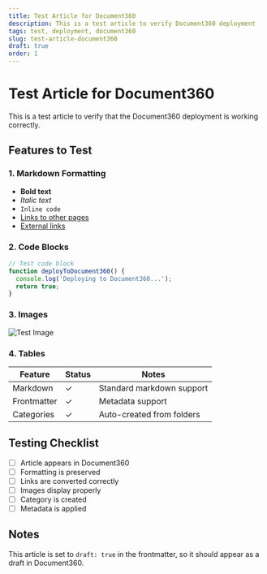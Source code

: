 ```yaml
---
title: Test Article for Document360
description: This is a test article to verify Document360 deployment
tags: test, deployment, document360
slug: test-article-document360
draft: true
order: 1
---
```


# Test Article for Document360

This is a test article to verify that the Document360 deployment is working correctly.

## Features to Test

### 1. Markdown Formatting

- **Bold text**
- *Italic text*
- `Inline code`
- [Links to other pages](./another-page.md)
- [External links](https://document360.com)

### 2. Code Blocks

```javascript
// Test code block
function deployToDocument360() {
  console.log('Deploying to Document360...');
  return true;
}
```

### 3. Images

![Test Image](./images/test-image.png)

### 4. Tables

| Feature | Status | Notes |
|---------|--------|-------|
| Markdown | ✓ | Standard markdown support |
| Frontmatter | ✓ | Metadata support |
| Categories | ✓ | Auto-created from folders |

## Testing Checklist

- [ ] Article appears in Document360
- [ ] Formatting is preserved
- [ ] Links are converted correctly
- [ ] Images display properly
- [ ] Category is created
- [ ] Metadata is applied

## Notes

This article is set to `draft: true` in the frontmatter, so it should appear as a draft in Document360.